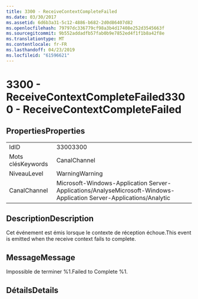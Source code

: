 ```yaml
---
title: 3300 - ReceiveContextCompleteFailed
ms.date: 03/30/2017
ms.assetid: 6d6b3a31-5c12-4886-b682-2d0d86407d82
ms.openlocfilehash: 79797dc336779cf98a3b4d17408e252d3545663f
ms.sourcegitcommit: 9b552addadfb57fab0b9e7852ed4f1f1b8a42f8e
ms.translationtype: MT
ms.contentlocale: fr-FR
ms.lasthandoff: 04/23/2019
ms.locfileid: "61596621"
---
```

# <a name="3300---receivecontextcompletefailed"></a><span data-ttu-id="40d88-102">3300 - ReceiveContextCompleteFailed</span><span class="sxs-lookup"><span data-stu-id="40d88-102">3300 - ReceiveContextCompleteFailed</span></span>
## <a name="properties"></a><span data-ttu-id="40d88-103">Properties</span><span class="sxs-lookup"><span data-stu-id="40d88-103">Properties</span></span>  
  
|||  
|-|-|  
|<span data-ttu-id="40d88-104">Id</span><span class="sxs-lookup"><span data-stu-id="40d88-104">ID</span></span>|<span data-ttu-id="40d88-105">3300</span><span class="sxs-lookup"><span data-stu-id="40d88-105">3300</span></span>|  
|<span data-ttu-id="40d88-106">Mots clés</span><span class="sxs-lookup"><span data-stu-id="40d88-106">Keywords</span></span>|<span data-ttu-id="40d88-107">Canal</span><span class="sxs-lookup"><span data-stu-id="40d88-107">Channel</span></span>|  
|<span data-ttu-id="40d88-108">Niveau</span><span class="sxs-lookup"><span data-stu-id="40d88-108">Level</span></span>|<span data-ttu-id="40d88-109">Warning</span><span class="sxs-lookup"><span data-stu-id="40d88-109">Warning</span></span>|  
|<span data-ttu-id="40d88-110">Canal</span><span class="sxs-lookup"><span data-stu-id="40d88-110">Channel</span></span>|<span data-ttu-id="40d88-111">Microsoft-Windows-Application Server-Applications/Analyse</span><span class="sxs-lookup"><span data-stu-id="40d88-111">Microsoft-Windows-Application Server-Applications/Analytic</span></span>|  
  
## <a name="description"></a><span data-ttu-id="40d88-112">Description</span><span class="sxs-lookup"><span data-stu-id="40d88-112">Description</span></span>  
 <span data-ttu-id="40d88-113">Cet événement est émis lorsque le contexte de réception échoue.</span><span class="sxs-lookup"><span data-stu-id="40d88-113">This event is emitted when the receive context fails to complete.</span></span>  
  
## <a name="message"></a><span data-ttu-id="40d88-114">Message</span><span class="sxs-lookup"><span data-stu-id="40d88-114">Message</span></span>  
 <span data-ttu-id="40d88-115">Impossible de terminer %1.</span><span class="sxs-lookup"><span data-stu-id="40d88-115">Failed to Complete %1.</span></span>  
  
## <a name="details"></a><span data-ttu-id="40d88-116">Détails</span><span class="sxs-lookup"><span data-stu-id="40d88-116">Details</span></span>
